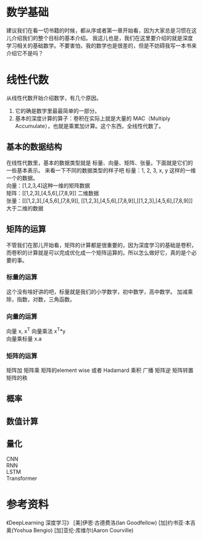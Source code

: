 # 数学基础
建议我们在看一切书籍的时候，都从序或者第一章开始看，因为大家总是习惯在这儿介绍我们的整个目标的基本介绍。
我这儿也是，我们在这里要介绍的就是深度学习相关的基础数学。不要害怕，我的数学也是很差的，但是不妨碍我写一本书来介绍它不是吗？

# 线性代数
从线性代数开始介绍数学，有几个原因。
1. 它的确是数学里最最简单的一部分。
2. 基本的深度计算的算子：卷积在实际上就是大量的 MAC（Multiply Accumulate），也就是乘累加计算。这个东西，全线性代数了。
## 基本的数据结构
在线性代数里，基本的数据类型就是 标量、向量、矩阵、张量。下面就是它们的一些基本表示。
来看一下不同的数据类型的样子吧
标量：1, 2, 3, x, y 这样的一维一个的数据。   
向量：[1,2,3,4]这种一维的矩阵数据  
矩阵：[[1,2,3],[4,5,6],[7,8,9]] 二维数据  
张量：[[[1,2,3],[4,5,6],[7,8,9]], [[1,2,3],[4,5,6],[7,8,9]],[[1,2,3],[4,5,6],[7,8,9]]] 大于二维的数据  
## 矩阵的运算
不管我们在那儿开始看，矩阵的计算都是很重要的，因为深度学习的基础是卷积，而卷积的计算就是可以完成优化成一个矩阵运算的。所以怎么做好它，真的是个必要的事。  
### 标量的运算
这个没有啥好讲的吧，标量就是我们的小学数学，初中数学，高中数学。 加减乘除，指数，对数，三角函数。  

### 向量的运算
向量 x, x<sup>T</sup> 
向量乘法 x<sup>T</sup>*y  
向量乘标量 x.a   

### 矩阵的运算
矩阵加
矩阵乘
矩阵的element wise 或者 Hadamard 乘积
广播
矩阵逆
矩阵转置
矩阵的秩

## 概率
## 数值计算
## 量化

CNN  
RNN  
LSTM  
Transformer  


# 参考资料
《DeepLearning 深度学习》 [美]伊恩·古德费洛(Ian Goodfellow) [加]约书亚·本吉奥(Yoshua Bengio) [加]亚伦·库维尔(Aaron Courville)